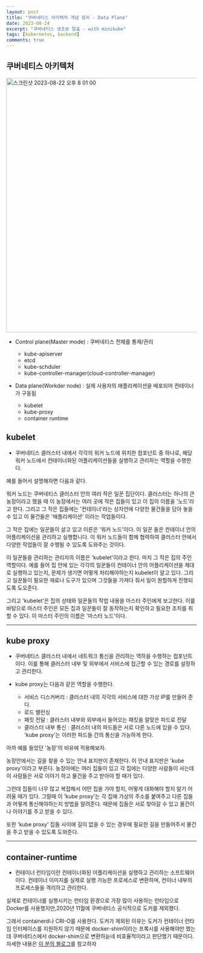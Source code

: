 ```yaml
---
layout: post
title: "쿠버네티스 아키텍처 개념 정리 - Data Plane"
date: 2023-08-24
excerpt: "쿠버네티스 생초보 탈출 - with minikube"
tags: [kubernetes, backend]
comments: true
---
```


## 쿠버네티스 아키텍처

<img width="671" alt="스크린샷 2023-08-22 오후 8 01 00" src="https://github.com/MinChangJeong/minchangjeong.github.io/assets/65451455/ad8a0f36-ae6c-4c3e-9031-0f16cc9d6fe7">

* Control plane(Master mode) : 쿠버네티스 전체를 통제/관리
    * kube-apiserver
    * etcd
    * kube-schduler
    * kube-controller-manager(cloud-controller-manager)


* Data plane(Workder node) : 실제 사용자의 애플리케이션을 배포되어 컨테이너가 구동됨
    * kubelet
    * kube-proxy
    * container runtime

## kubelet

* 쿠버네티스 클러스터 내에서 각각의 워커 노드에 위치한 컴포넌트 중 하나로, 해당 워커 노드에서
컨테이너화된 어플리케이션들을 실행하고 관리하는 역할을 수행한다. 

예를 들어서 설명해자면 다음과 같다. 

워커 노드는 쿠버네티스 클러스터 안의 여러 작은 일꾼 집단이다. 클러스터는 하나의 큰 농장이라고 했을 때 이 농장에서는 여러 곳에 작은 집들이 있고 이 집의 이름을 '노드'라고 한다. 그리고 그 작은 집들에는 '컨테이너'라는 상자안에 다양한 물건들을 담아 놓을 수 있고 이 물건들은 '애플리케이션' 이라는 작업들이다. 

그 작은 집에는 일꾼들이 살고 있고 이른은 '워커 노드'이다. 이 일꾼 들은 컨테이너 안의 어플리케이션을 관리하고 실행합니다. 이 워커 노드들이 함께 협력하여 클러스터 안에서 다양한 작업들이 잘 수행될 수 있도록 도와주는 것이다. 

이 일꾼들을 관리하는 관리자의 이름은 'kubelet'이라고 한다. 마치 그 작은 집의 주인 역할이다. 예를 들어 집 안에 있는 각각의 일꾼들이 컨테이너 안의 어플리케이션을 제대로 실행하고 있는지, 문제가 생기면 어떻게 처리해야하는지 kubelet이 알고 있다. 그리고 일꾼들이 필요한 재료나 도구가 있으며 그것들을 가져다 줘서 일이 원할하게 진행되도록 도오준다. 

그리고 'kubelet'은 집의 상태와 일꾼들의 작업 내용을 마스터 주인에게 보고한다. 이를 바탕으로 마스터 주인은 모든 집과 일꾼들이 잘 동작하는지 확인하고 필요한 조치를 취할 수 있다. 이 마스터 주인의 이름은 '마스터 노드'이다. 


----

## kube proxy

* 쿠버네티스 클러스터 내에서 네트워크 통신을 관리하는 역하을 수행하는 컴포넌트 이다. 이를 통해 클러스터 내부 및 외부에서 서비스에 접근할 수 있는 경로를 설정하고 관리한다. 

* kube proxy는 다음과 같은 역할을 수행한다. 
    * 서비스 디스커버리 : 클러스터 내의 각각의 서비스에 대한 가상 IP를 만들어 준다. 
    * 로드 밸런싱
    * 패킷 전달 : 클러스터 내부와 외부에서 들어오는 패킷을 알맞은 파드로 전달
    * 클러스터 내부 통신 : 클러스터 내의 파드들은 서로 다른 노드에 있을 수 있다. 'kube proxy'는 이러한 파드들 간의 통신을 가능하게 한다. 

아까 예를 들었던 '농장'의 비유에 적용해보자. 

농장안에서는 길을 찾을 수 있는 안내 표지판이 존재한다. 이 안내 표지판은 'kube proxy'이라고 부른다. 농장아에는 여러 집들이 있고 각 집에는 다양한 사람들이 사는데 이 사람들은 서로 이야기 하고 물건을 주고 받아야 할 때가 있다. 

그런데 집들이 너무 많고 복잡해서 어떤 집을 가야 할지, 어떻게 대화해야 할지 알기 어려울 때가 있다. 그럴때 이 'kube proxy'는 각 집에 가상의 주소를 붙여주고 다른 집들과 어떻게 통신해야하는지 방법을 알려준다. 때문에 집들은 서로 찾아갈 수 있고 물건이나 이야기를 주고 받을 수 있다.

또한 'kube proxy' 집들 사이에 길이 없을 수 있는 경우에 필요한 길을 만들어주서 물건을 주고 받을 수 있도록 도와준다. 

----

## container-runtime

* 컨테이너 런타임이란 컨테이너화된 어플리케이션을 실행하고 관리하는 소프트웨어이다. 컨테이너 이미지를 실제로 실행 가능한 프로세스로 변환하며, 컨이너 내부의 프로세스들을 격리하고 관리한다. 

실제로 컨테이너를 실행시키는 런타임 환경으로 가장 많이 사용하는 런타임으로 Docker를 사용했지만,2020년 11월에 쿠버네티스 공식적으로 도커를 제외했다. 

그래서 containerd나 CRI-O를 사용한다. 도커가 제외된 이유는 도커가 컨테이너 런타임 인터페이스를 지원하지 않기 때문에 docker-shim이라는 프록시를 사용해야만 했는데 쿠버네티스에서 docker-shim으로 변환하늗네 비효율적이라고 판단했기 때문이다. 자세한 내용은 [이 분의 블로그](https://ikcoo.tistory.com/189)를 참고하자



